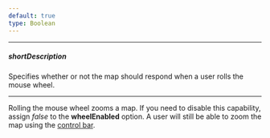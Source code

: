 ```yaml
---
default: true
type: Boolean
---
```

---
##### shortDescription
Specifies whether or not the map should respond when a user rolls the mouse wheel.

---
Rolling the mouse wheel zooms a map. If you need to disable this capability, assign *false* to the **wheelEnabled** option. A user will still be able to zoom the map using the [control bar](/concepts/05%20Widgets/VectorMap/10%20Visual%20Elements/30%20Control%20Bar.md '/Documentation/Guide/Widgets/VectorMap/Visual_Elements/#Control_Bar').